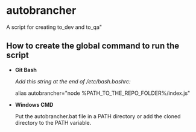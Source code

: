 # autobrancher
A script for creating to_dev and to_qa"
## How to create the global command to run the script

- **Git Bash**
  
  *Add this string at the end of /etc/bash.bashrc:*
  
  alias autobrancher="node %PATH_TO_THE_REPO_FOLDER%/index.js"

- **Windows CMD**

  Put the autobrancher.bat file in a PATH directory or add the cloned directory to the PATH variable.
